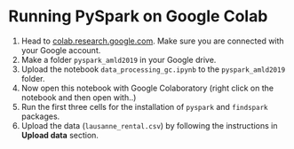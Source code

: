 # Running PySpark on Google Colab

1. Head to [colab.research.google.com](https://colab.research.google.com). Make sure you are connected with your Google account. 
2. Make a folder `pyspark_amld2019` in your Google drive. 
3. Upload the notebook `data_processing_gc.ipynb` to the `pyspark_amld2019` folder.
4. Now open this notebook with Google Colaboratory  (right click on the notebook and then open with..)
5. Run the first three cells for the installation of `pyspark` and `findspark` packages. 
6. Upload the data (`lausanne_rental.csv`) by following the instructions in **Upload data** section. 

